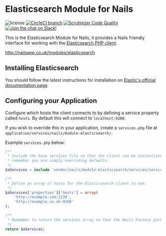 # Elasticsearch Module for Nails

![license](https://img.shields.io/badge/license-MIT-green.svg)
[![CircleCI branch](https://img.shields.io/circleci/project/github/nails/module-elasticsearch.svg)](https://circleci.com/gh/nails/module-elasticsearch)
[![Scrutinizer Code Quality](https://scrutinizer-ci.com/g/nails/module-elasticsearch/badges/quality-score.png)](https://scrutinizer-ci.com/g/nails/module-elasticsearch)
[![Join the chat on Slack!](https://now-examples-slackin-rayibnpwqe.now.sh/badge.svg)](https://nails-app.slack.com/shared_invite/MTg1NDcyNjI0ODcxLTE0OTUwMzA1NTYtYTZhZjc5YjExMQ)

This is the Elasticsearch Module for Nails, it provides a Nails friendly interface for working with the [Elasticsearch PHP client](https://github.com/elastic/elasticsearch-php).

http://nailsapp.co.uk/modules/elasticsearch


## Installing Elasticsearch

You should follow the latest instructions for installation on [Elastic's official documentation page](https://www.elastic.co/guide/en/elasticsearch/reference/master/_installation.html).


## Configuring your Application

Configure which hosts the client connects to by defining a service property called `hosts`. By default this will connect to `localhost:9200`.

If you wish to override this in your application, create a `services.php` file at `application/services/nails/module-elasticsearch/`.

Example `services.php` below:

```php
/**
 * Include the base services file so that the client can be instantiated,
 * remember you are simply overriding defaults.
 */
$aServices = include 'vendor/nails/module-elasticsearch/services/services.php';

/**
 * Define an array of hosts for the Elasticsearch client to use.
 */
$aServices['properties']['hosts'] = array(
    'http://example.com:1234',
    'http://example.co.uk:9200'
);

/**
 * Remember to return the services array so that the Nails Factory picks it up
 */
return $aServices;
```
